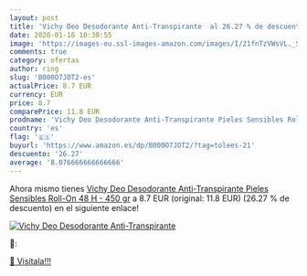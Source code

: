 ```yaml
---
layout: post
title: 'Vichy Deo Desodorante Anti-Transpirante  al 26.27 % de descuento'
date: 2020-01-16 10:30:55
image: 'https://images-eu.ssl-images-amazon.com/images/I/21fnTzVWsVL._SL200_.jpg'
comments: true
category: ofertas
author: ring
slug: 'B000O7JOT2-es'
actualPrice: 8.7 EUR
currency: EUR
price: 8.7
comparePrice: 11.8 EUR
prodname: 'Vichy Deo Desodorante Anti-Transpirante Pieles Sensibles Roll-On 48 H - 450 gr'
country: 'es'
flag: '🇪🇸'
buyurl: 'https://www.amazon.es/dp/B000O7JOT2/?tag=tolees-21'
descuento: '26.27'
average: '8.076666666666666'
---
```


Ahora mismo tienes [Vichy Deo Desodorante Anti-Transpirante Pieles Sensibles Roll-On 48 H - 450 gr](https://www.amazon.es/dp/B000O7JOT2/?tag=tolees-21) a 8.7 EUR (original: 11.8 EUR) (26.27 %  de descuento) en el siguiente enlace!

[![Vichy Deo Desodorante Anti-Transpirante ](https://images-eu.ssl-images-amazon.com/images/I/21fnTzVWsVL._SL200_.jpg)](https://www.amazon.es/dp/B000O7JOT2/?tag=tolees-21)

🔎:


[🛒 Visítala!!!](https://www.amazon.es/dp/B000O7JOT2/?tag=tolees-21)
